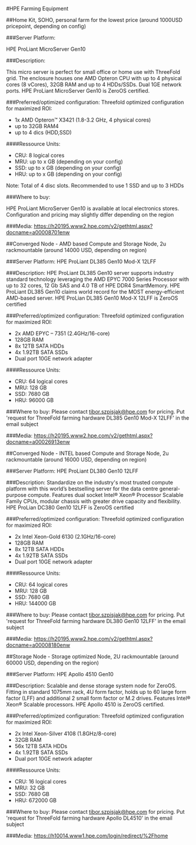 #HPE Farming Equipment


##Home Kit, SOHO, personal farm for the lowest price (around 1000USD pricepoint, depending on config)


###Server Platform: 
 
HPE ProLiant MicroServer Gen10 

###Description: 

This micro server is perfect for small office or home use with ThreeFold grid. The enclosure houses one AMD Opteron CPU with up to 4 physical cores (8 vCores), 32GB RAM and up to 4 HDDs/SSDs. Dual 1GE network ports. HPE ProLiant MicroServer Gen10 is ZeroOS certified.

###Preferred/optimized configuration:
Threefold optimized configuration for maximized ROI:

- 1x AMD Opteron™ X3421 (1.8-3.2 GHz, 4 physical cores)
- up to 32GB RAM4
- up to 4 dics (HDD,SSD)

####Ressource Units:

- CRU: 8 logical cores
- MRU: up to x GB (depending on your config)
- SSD: up to x GB (depending on your config)
- HRU: up to x GB (depending on your config)

Note: Total of 4 disc slots. Recommended to use 1 SSD and up to 3 HDDs

###Where to buy:

HPE ProLiant MicroServer Gen10 is available at local electronics stores. Configuration and pricing may slightly differ depending on the region 

###Media:
<https://h20195.www2.hpe.com/v2/gethtml.aspx?docname=a00008701enw>

##Converged Node - AMD based Compute and Storage Node, 2u rackmountable (around 14000 USD, depending on region)
 

###Server Platform:
HPE ProLiant DL385 Gen10 Mod-X 12LFF

 
###Description:
HPE ProLiant DL385 Gen10 server supports industry standard technology leveraging the AMD EPYC 7000 Series Processor with up to 32 cores, 12 Gb SAS and 4.0 TB of HPE DDR4 SmartMemory. HPE ProLiant DL385 Gen10 claims world record for the MOST energy-efficient AMD-based server. HPE ProLian DL385 Gen10 Mod-X 12LFF is ZeroOS certified

###Preferred/optimized configuration:
Threefold optimized configuration for maximized ROI: 

- 2x AMD EPYC – 7351 (2.4GHz/16-core) 
- 128GB RAM 
- 8x 12TB SATA HDDs 
- 4x 1.92TB SATA SSDs
- Dual port 10GE network adapter

####Ressource Units:

- CRU: 64 logical cores
- MRU: 128 GB
- SSD: 7680 GB
- HRU: 96000 GB

###Where to buy:
Please contact <tibor.szpisjak@hpe.com> for pricing. Put 'request for ThreeFold farming hardware DL385 Gen10 Mod-X 12LFF' in the email subject

###Media:
<https://h20195.www2.hpe.com/v2/gethtml.aspx?docname=a00026913enw>


##Converged Node - INTEL based Compute and Storage Node, 2u rackmountable (around 16000 USD, depending on region)

###Server Platform:
HPE ProLiant DL380 Gen10 12LFF  

###Description:
Standardize on the industry's most trusted compute platform with this world’s bestselling server for the data centre general-purpose compute. Features dual socket Intel® Xeon® Processor Scalable Family CPUs, modular chassis with greater drive capacity and flexibility. HPE ProLian DC380 Gen10 12LFF is ZeroOS certified

###Preferred/optimized configuration:
Threefold optimized configuration for maximized ROI: 

- 2x Intel Xeon-Gold 6130 (2.1GHz/16-core) 
- 128GB RAM 
- 8x 12TB SATA HDDs 
- 4x 1.92TB SATA SSDs
- Dual port 10GE network adapter

####Ressource Units:

- CRU: 64 logical cores
- MRU: 128 GB
- SSD: 7680 GB
- HRU: 144000 GB

###Where to buy:
Please contact <tibor.szpisjak@hpe.com> for pricing. Put 'request for ThreeFold farming hardware DL380 Gen10 12LFF' in the email subject

###Media:
<https://h20195.www2.hpe.com/v2/gethtml.aspx?docname=a00008180enw>

##Storage Node - Storage optimized Node, 2U rackmountable (around 60000 USD, depending on the region)

###Server Platform:
HPE Apollo 4510 Gen10

###Description:
Scalable and dense storage system node for ZeroOS. Fitting in standard 1075mm rack, 4U form factor, holds up to 60 large form factor (LFF) and additional 2 small form factor or M.2 drives. Features Intel® Xeon® Scalable processors. HPE Apollo 4510 is ZeroOS certified.

###Preferred/optimized configuration:
Threefold optimized configuration for maximized ROI: 

- 2x Intel Xeon-Silver 4108 (1.8GHz/8-core) 
- 32GB RAM 
- 56x 12TB SATA HDDs 
- 4x 1.92TB SATA SSDs
- Dual port 10GE network adapter

####Ressource Units:

- CRU: 16 logical cores
- MRU: 32 GB
- SSD: 7680 GB
- HRU: 672000 GB

###Where to buy:
Please contact <tibor.szpisjak@hpe.com> for pricing. Put 'request for ThreeFold farming hardware Apollo DL4510' in the email subject

###Media:
<https://h10014.www1.hpe.com/login/redirect/%2Fhome>


